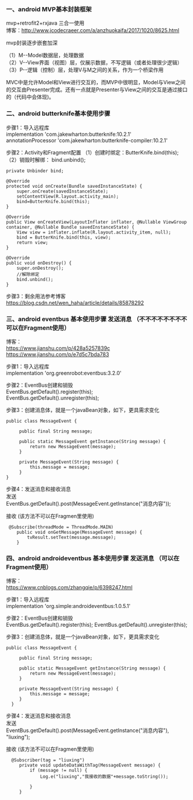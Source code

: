 
###  一、android MVP基本封装框架
mvp+retrofit2+rxjava  三合一使用   
博客：http://www.jcodecraeer.com/a/anzhuokaifa/2017/1020/8625.html

mvp封装逐步嵌套加深

（1）M--Model数据层，处理数据  
（2）V--View界面（视图）层，仅展示数据，不写逻辑（或者处理很少逻辑）  
（3）P--逻辑（控制）层，处理V与M之间的关系，作为一个桥梁作用  

MVC中是允许Model和View进行交互的，而MVP中很明显，Model与View之间的交互由Presenter完成。还有一点就是Presenter与View之间的交互是通过接口的（代码中会体现)。


### 二、android butterknife基本使用步骤

步骤1：导入远程库   
implementation 'com.jakewharton:butterknife:10.2.1'  
annotationProcessor 'com.jakewharton:butterknife-compiler:10.2.1'  

步骤2：Activity和Fragment配置
（1）创建时绑定：ButterKnife.bind(this);  
（2）销毁时解绑： bind.unbind();

    private Unbinder bind;
    
    @Override
    protected void onCreate(Bundle savedInstanceState) {
        super.onCreate(savedInstanceState);
        setContentView(R.layout.activity_main);
        bind=ButterKnife.bind(this);
    } 
    
    @Override
    public View onCreateView(LayoutInflater inflater, @Nullable ViewGroup container, @Nullable Bundle savedInstanceState) {
        View view = inflater.inflate(R.layout.activity_item, null);
        bind = ButterKnife.bind(this, view);
        return view;
    }
 
    @Override
    public void onDestroy() {
        super.onDestroy();
        //解除绑定
        bind.unbind();
    }
    
步骤3：剩余用法参考博客    
   https://blog.csdn.net/wen_haha/article/details/85878292


### 三、android eventbus 基本使用步骤  发送消息   （不不不不不不不不可以在Fragment使用）
博客：   
https://www.jianshu.com/p/428a5257839c   
https://www.jianshu.com/p/e7d5c7bda783

步骤1：导入远程库  
 implementation 'org.greenrobot:eventbus:3.2.0'

步骤2：EventBus创建和销毁   
 EventBus.getDefault().register(this);   
 EventBus.getDefault().unregister(this);  
 
步骤3：创建消息体，就是一个javaBean对象，如下，更具需求变化  
 
    public class MessageEvent {
 
         public final String message;
     
         public static MessageEvent getInstance(String message) {
             return new MessageEvent(message);
         }
     
         private MessageEvent(String message) {
             this.message = message;
         }
    }
   
  
步骤4：发送消息和接收消息  
发送  
 EventBus.getDefault().post(MessageEvent.getInstance("消息内容"));

接收  (该方法不可以在Fragmen里使用)  

     @Subscribe(threadMode = ThreadMode.MAIN)
        public void onGetMessage(MessageEvent message) {
            tvResult.setText(message.message);
        }
        
        
### 四、android androideventbus 基本使用步骤  发送消息   （可以在Fragment使用）
博客：   
https://www.cnblogs.com/zhangqie/p/6398247.html  

步骤1：导入远程库  
  implementation 'org.simple:androideventbus:1.0.5.1'

步骤2：EventBus创建和销毁   
 EventBus.getDefault().register(this);
 EventBus.getDefault().unregister(this);  
 
步骤3：创建消息体，就是一个javaBean对象，如下，更具需求变化  
 
    public class MessageEvent {
 
         public final String message;
     
         public static MessageEvent getInstance(String message) {
             return new MessageEvent(message);
         }
     
         private MessageEvent(String message) {
             this.message = message;
         }
      }
   
  
步骤4：发送消息和接收消息  
发送  
  EventBus.getDefault().post(MessageEvent.getInstance("消息内容"), "liuxing");

接收  (该方法不可以在Fragmen里使用)  

      @Subscriber(tag = "liuxing")
         private void updateDataWithTag(MessageEvent message) {
             if (message != null) {
                 Log.e("liuxing","我接收的数据"+message.toString());
     
             }
         }
     